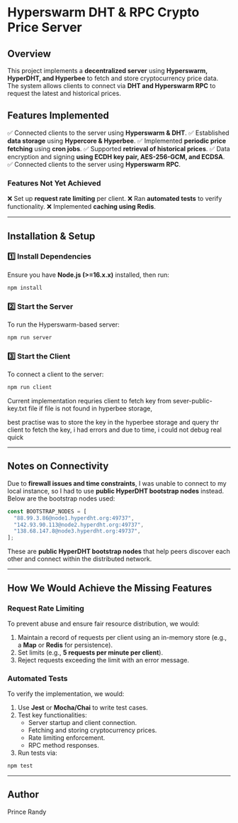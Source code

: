 # Hyperswarm DHT & RPC Crypto Price Server

## Overview

This project implements a **decentralized server** using **Hyperswarm, HyperDHT, and Hyperbee** to fetch and store cryptocurrency price data. The system allows clients to connect via **DHT and Hyperswarm RPC** to request the latest and historical prices.

## Features Implemented

✅ Connected clients to the server using **Hyperswarm & DHT**.
✅ Established **data storage** using **Hypercore & Hyperbee**.
✅ Implemented **periodic price fetching** using **cron jobs**.
✅ Supported **retrieval of historical prices**.
✅ Data encryption and signing **using ECDH key pair, AES-256-GCM, and ECDSA**.
✅ Connected clients to the server using **Hyperswarm RPC**.

### Features Not Yet Achieved

❌ Set up **request rate limiting** per client.
❌ Ran **automated tests** to verify functionality.
❌ Implemented **caching using Redis**.

---

## Installation & Setup

### 1️⃣ Install Dependencies

Ensure you have **Node.js (>=16.x.x)** installed, then run:

```sh
npm install
```

### 2️⃣ Start the Server

To run the Hyperswarm-based server:

```sh
npm run server
```

### 3️⃣ Start the Client

To connect a client to the server:

```sh
npm run client
```

Current implementation requries client to fetch key from sever-public-key.txt file if file is not found in hyperbee storage,

best practise was to store the key in the hyperbee storage and query thr client to fetch the key, i had errors and due to time, i could not debug real quick

---

## Notes on Connectivity

Due to **firewall issues and time constraints**, I was unable to connect to my local instance, so I had to use **public HyperDHT bootstrap nodes** instead. Below are the bootstrap nodes used:

```js
const BOOTSTRAP_NODES = [
  "88.99.3.86@node1.hyperdht.org:49737",
  "142.93.90.113@node2.hyperdht.org:49737",
  "138.68.147.8@node3.hyperdht.org:49737",
];
```

These are **public HyperDHT bootstrap nodes** that help peers discover each other and connect within the distributed network.

---

## How We Would Achieve the Missing Features

### **Request Rate Limiting**

To prevent abuse and ensure fair resource distribution, we would:

1. Maintain a record of requests per client using an in-memory store (e.g., a **Map** or **Redis** for persistence).
2. Set limits (e.g., **5 requests per minute per client**).
3. Reject requests exceeding the limit with an error message.

### **Automated Tests**

To verify the implementation, we would:

1. Use **Jest** or **Mocha/Chai** to write test cases.
2. Test key functionalities:
   - Server startup and client connection.
   - Fetching and storing cryptocurrency prices.
   - Rate limiting enforcement.
   - RPC method responses.
3. Run tests via:

```sh
npm test
```

---

## Author

Prince Randy
